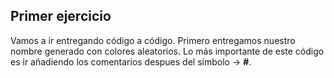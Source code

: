   
## Primer ejercicio
Vamos a ir entregando código a código. Primero entregamos nuestro nombre generado con colores aleatorios. Lo más importante de este código es ir añadiendo los comentarios despues del símbolo -> **#**.
